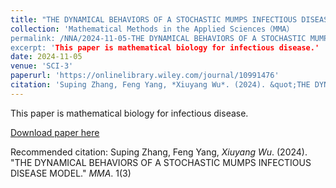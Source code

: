 ```yaml
---
title: "THE DYNAMICAL BEHAVIORS OF A STOCHASTIC MUMPS INFECTIOUS DISEASE MODEL"
collection: 'Mathematical Methods in the Applied Sciences（MMA）
permalink: /NNA/2024-11-05-THE DYNAMICAL BEHAVIORS OF A STOCHASTIC MUMPS INFECTIOUS DISEASE MODEL
excerpt: 'This paper is mathematical biology for infectious disease.'
date: 2024-11-05
venue: 'SCI-3'
paperurl: 'https://onlinelibrary.wiley.com/journal/10991476'
citation: 'Suping Zhang, Feng Yang, *Xiuyang Wu*. (2024). &quot;THE DYNAMICAL BEHAVIORS OF A STOCHASTIC MUMPS INFECTIOUS DISEASE MODEL.&quot; <i>MMA</i>. 1(3)'
---
```

This paper is mathematical biology for infectious disease.

[Download paper here](http://academicpages.github.io/files/paper3.pdf)

Recommended citation: Suping Zhang, Feng Yang, *Xiuyang Wu*. (2024). &quot;THE DYNAMICAL BEHAVIORS OF A STOCHASTIC MUMPS INFECTIOUS DISEASE MODEL.&quot; <i>MMA</i>. 1(3)
